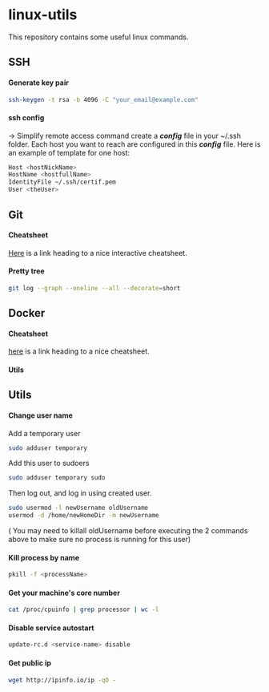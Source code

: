 # __linux-utils__

This repository contains some useful linux commands.

## __SSH__
#### Generate key pair
```bash
ssh-keygen -t rsa -b 4096 -C "your_email@example.com"
```
#### ssh config
-> Simplify remote access command
create a ***config*** file in your ~/.ssh folder.
Each host you want to reach are configured in this ***config*** file. Here is an example of template for one host:
```bash
Host <hostNickName>
HostName <hostfullName>
IdentityFile ~/.ssh/certif.pem
User <theUser>
```

## __Git__
#### Cheatsheet
[Here](http://ndpsoftware.com/git-cheatsheet.html#loc=stash;) is a link heading to a nice interactive cheatsheet.
#### Pretty tree
```bash
git log --graph --oneline --all --decorate=short
```

## __Docker__
#### Cheatsheet
[here](https://github.com/wsargent/docker-cheat-sheet) is a link heading to a nice cheatsheet.
#### Utils


## __Utils__
#### __Change user name__
Add a temporary user
```bash
sudo adduser temporary
```
Add this user to sudoers
```bash
sudo adduser temporary sudo
```
Then log out, and log in using created user.
```bash
sudo usermod -l newUsername oldUsername
usermod -d /home/newHomeDir -m newUsername
```
( You may need to killall oldUsername before executing the 2 commands above to make sure no process is running for this user)
#### __Kill process by name__
```bash
pkill -f <processName>
```
#### __Get your machine's core number__
```bash
cat /proc/cpuinfo | grep processor | wc -l
```
#### __Disable service autostart__
```bash
update-rc.d <service-name> disable
```
#### __Get public ip__
```bash
wget http://ipinfo.io/ip -qO -
```
